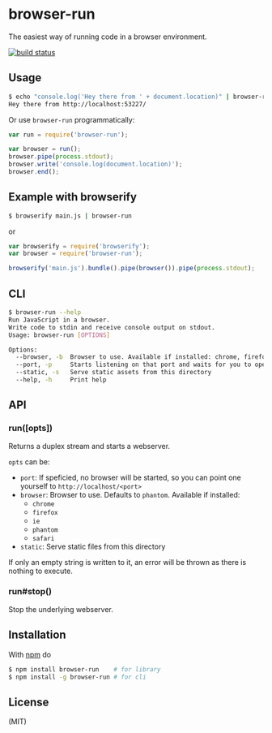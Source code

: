 # browser-run

The easiest way of running code in a browser environment.

[![build status](https://secure.travis-ci.org/juliangruber/browser-run.svg)](http://travis-ci.org/juliangruber/browser-run)

## Usage

```bash
$ echo "console.log('Hey there from ' + document.location)" | browser-run
Hey there from http://localhost:53227/
```

Or use `browser-run` programmatically:

```js
var run = require('browser-run');

var browser = run();
browser.pipe(process.stdout);
browser.write('console.log(document.location)');
browser.end();
```

## Example with browserify

```bash
$ browserify main.js | browser-run
```

or

```js
var browserify = require('browserify');
var browser = require('browser-run');

browserify('main.js').bundle().pipe(browser()).pipe(process.stdout);
```

## CLI

```bash
$ browser-run --help
Run JavaScript in a browser.
Write code to stdin and receive console output on stdout.
Usage: browser-run [OPTIONS]

Options:
  --browser, -b  Browser to use. Available if installed: chrome, firefox, ie, phantom, safari  [default: "phantom"]
  --port, -p     Starts listening on that port and waits for you to open a browser
  --static, -s   Serve static assets from this directory
  --help, -h     Print help

```

## API

### run([opts])

Returns a duplex stream and starts a webserver.

`opts` can be:

* `port`: If speficied, no browser will be started, so you can point one yourself to `http://localhost/<port>`
* `browser`: Browser to use. Defaults to `phantom`. Available if installed:
  * `chrome`
  * `firefox`
  * `ie`
  * `phantom`
  * `safari`
* `static`: Serve static files from this directory

If only an empty string is written to it, an error will be thrown as there is nothing to execute.

### run#stop()

Stop the underlying webserver.

## Installation

With [npm](http://npmjs.org) do

```bash
$ npm install browser-run    # for library
$ npm install -g browser-run # for cli
```

## License

(MIT)
